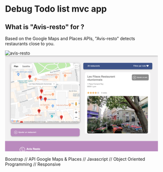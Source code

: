 # Debug Todo list mvc app

## What is "Avis-resto" for ?

Based on the Google Maps and Places APIs, "Avis-resto" detects restaurants close to you.

![avis-resto](img/screenshot1.png)
![avis-resto](img/screenshot2.png)

Boostrap // API Google Maps & Places // Javascript // Object Oriented Programming // Responsive